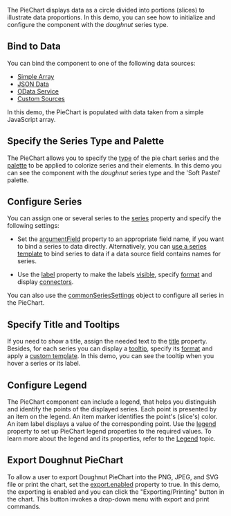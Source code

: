 The PieChart displays data as a circle divided into portions (slices) to illustrate data proportions. In this demo, you can see how to initialize and configure the component with the *doughnut* series type.

## Bind to Data

You can bind the component to one of the following data sources: 

* [Simple Array](/Documentation/Guide/Data_Binding/Specify_a_Data_Source/Local_Array/)
* [JSON Data](/Documentation/Guide/Data_Binding/Specify_a_Data_Source/Read-Only_Data_in_JSON_Format/)
* [OData Service](/Documentation/Guide/Data_Binding/Specify_a_Data_Source/OData/)
* [Custom Sources](/Documentation/Guide/Data_Binding/Specify_a_Data_Source/Custom_Data_Sources/)

In this demo, the PieChart is populated with data taken from a simple JavaScript array.

## Specify the Series Type and Palette

The PieChart allows you to specify the [type](/Documentation/ApiReference/UI_Components/dxPieChart/Configuration/#type) of the pie chart series and the [palette](/Documentation/ApiReference/UI_Components/dxPieChart/Configuration/#palette) to be applied to colorize series and their elements. In this demo you can see the component with the *doughnut* series type and the 'Soft Pastel' palette. 

## Configure Series

You can assign one or several series to the [series](/Documentation/ApiReference/UI_Components/dxPieChart/Configuration/series/) property and specify the following settings:

- Set the [argumentField](/Documentation/ApiReference/UI_Components/dxPieChart/Configuration/series/#argumentField) property to an appropriate field name, if you want to bind a series to data directly. Alternatively, you can [use a series template](/Documentation/Guide/UI_Components/Chart/Data_Binding/Bind_Series_to_Data/#Using_a_Series_Template) to bind series to data if a data source field contains names for series. 

- Use the [label](/Documentation/ApiReference/UI_Components/dxPieChart/Configuration/series/label/) property to make the labels [visible](/Documentation/ApiReference/UI_Components/dxPieChart/Configuration/series/label/#visible), specify [format](/Documentation/ApiReference/UI_Components/dxPieChart/Configuration/series/label/#format) and display [connectors](/Documentation/ApiReference/UI_Components/dxPieChart/Configuration/series/label/connector/).

You can also use the [commonSeriesSettings](/Documentation/ApiReference/UI_Components/dxPieChart/Configuration/commonSeriesSettings/) object to configure all series in the PieChart.

## Specify Title and Tooltips

If you need to show a title, assign the needed text to the [title](/Documentation/ApiReference/UI_Components/dxPieChart/Configuration/title/) property. Besides, for each series you can display a [tooltip](/Documentation/ApiReference/UI_Components/dxPieChart/Configuration/tooltip/), specify its [format](/Documentation/ApiReference/UI_Components/dxPieChart/Configuration/tooltip/#format) and apply a [custom template](/Documentation/ApiReference/UI_Components/dxPieChart/Configuration/tooltip/#customizeTooltip). In this demo, you can see the tooltip when you hover a series or its label.

## Configure Legend

The PieChart component can include a legend, that helps you distinguish and identify the points of the displayed series. Each point is presented by an item on the legend. An item marker identifies the point's (slice's) color. An item label displays a value of the  corresponding point. Use the [legend](/Documentation/ApiReference/UI_Components/dxPieChart/Configuration/legend/) property to set up PieChart legend properties to the required values. To learn more about the legend and its properties, refer to the [Legend](/Documentation/Guide/UI_Components/PieChart/Legend/Overview/) topic.

## Export Doughnut PieChart

To allow a user to export Doughnut PieChart into the PNG, JPEG, and SVG file or print the chart, set the [export.enabled](/Documentation/ApiReference/UI_Components/dxPieChart/Configuration/export/#enabled) property to true. In this demo, the exporting is enabled and you can click the "Exporting/Printing" button in the chart. This button invokes a drop-down menu with export and print commands.

